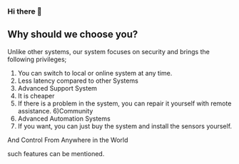 ### Hi there 👋
## Why should we choose you?
Unlike other systems, our system focuses on security and brings the following privileges;

1) You can switch to local or online system at any time.
2) Less latency compared to other Systems
3) Advanced Support System
4) It is cheaper
5) If there is a problem in the system, you can repair it yourself with remote assistance.
6)Community
7) Advanced Automation Systems
8) If you want, you can just buy the system and install the sensors yourself.

And Control From Anywhere in the World

such features can be mentioned.
